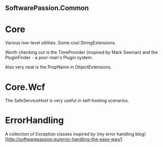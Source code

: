 SoftwarePassion.Common
----------------------

Core
====
Various low-level utilities. Some cool StringExtensions.

Worth checking out is the TimeProvider (inspired by Mark Seeman) and the 
PluginFinder - a poor-man's Plugin system.

Also very neat is the PropName in ObjectExtensions.

Core.Wcf
========
The SafeServiceHost is very useful in self-hosting scenarios.


ErrorHandling
=============

A collection of Exception classes inspired by (my error handling blog)[http://softwarepassion.eu/error-handling-the-easy-way/]
